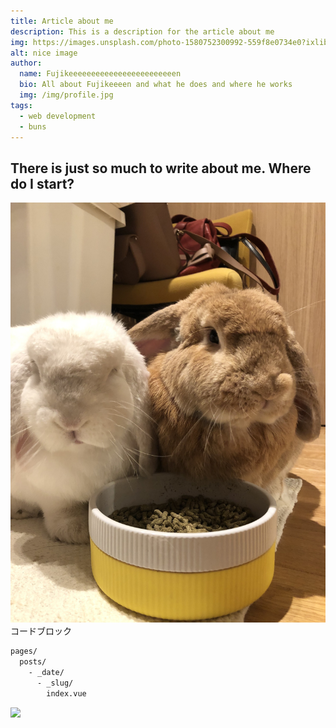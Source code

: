 ```yaml
---
title: Article about me
description: This is a description for the article about me
img: https://images.unsplash.com/photo-1580752300992-559f8e0734e0?ixlib=rb-1.2.1&ixid=eyJhcHBfaWQiOjEyMDd9&auto=format&fit=crop&w=634&q=80
alt: nice image
author: 
  name: Fujikeeeeeeeeeeeeeeeeeeeeeeeen
  bio: All about Fujikeeeen and what he does and where he works
  img: /img/profile.jpg
tags: 
  - web development
  - buns
---
```

## There is just so much to write about me. Where do I start?

![buns](/img/buns.jpg "buns")
コードブロック
```bash
pages/
  posts/ 
    - _date/
      - _slug/
        index.vue
```

<amp-ad width='468' height='60' type='valuecommerce' data-sid='3620897' data-pid='887445427'></amp-ad>

<a href="//ck.jp.ap.valuecommerce.com/servlet/referral?sid=3620897&pid=887445427" rel="nofollow"><img src="//ad.jp.ap.valuecommerce.com/servlet/gifbanner?sid=3620897&pid=887445427" border="0"></a>